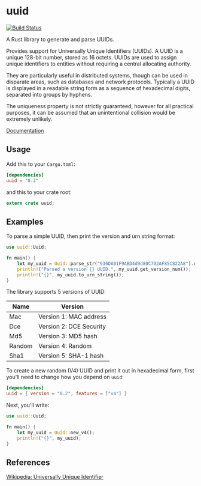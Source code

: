 uuid
====

[![Build Status](https://travis-ci.org/rust-lang-nursery/uuid.svg?branch=master)](https://travis-ci.org/rust-lang-nursery/uuid)

A Rust library to generate and parse UUIDs.

Provides support for Universally Unique Identifiers (UUIDs). A UUID is a unique
128-bit number, stored as 16 octets. UUIDs are used to assign unique identifiers
to entities without requiring a central allocating authority.

They are particularly useful in distributed systems, though can be used in
disparate areas, such as databases and network protocols. Typically a UUID is
displayed in a readable string form as a sequence of hexadecimal digits,
separated into groups by hyphens.

The uniqueness property is not strictly guaranteed, however for all practical
purposes, it can be assumed that an unintentional collision would be extremely
unlikely.

[Documentation](https://doc.rust-lang.org/uuid)

## Usage

Add this to your `Cargo.toml`:

```toml
[dependencies]
uuid = "0.2"
```

and this to your crate root:

```rust
extern crate uuid;
```

## Examples

To parse a simple UUID, then print the version and urn string format:

```rust
use uuid::Uuid;

fn main() {
    let my_uuid = Uuid::parse_str("936DA01F9ABD4d9d80C702AF85C822A8").unwrap();
    println!("Parsed a version {} UUID.", my_uuid.get_version_num());
    println!("{}", my_uuid.to_urn_string());
}
```

The library supports 5 versions of UUID:

Name     | Version
---------|----------
Mac      | Version 1: MAC address
Dce      | Version 2: DCE Security
Md5      | Version 3: MD5 hash
Random   | Version 4: Random
Sha1     | Version 5: SHA-1 hash

To create a new random (V4) UUID and print it out in hexadecimal form, first
you'll need to change how you depend on `uuid`:

```toml
[dependencies]
uuid = { version = "0.2", features = ["v4"] }
```

Next, you'll write:

```rust
use uuid::Uuid;

fn main() {
    let my_uuid = Uuid::new_v4();
    println!("{}", my_uuid);
}
```

## References

[Wikipedia: Universally Unique Identifier](https://en.wikipedia.org/wiki/Universally_unique_identifier)
